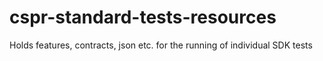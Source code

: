 # cspr-standard-tests-resources
Holds features, contracts, json etc. for the running of individual SDK tests


